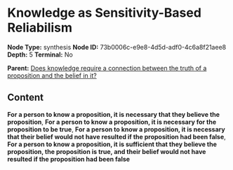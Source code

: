 # Knowledge as Sensitivity-Based Reliabilism

**Node Type:** synthesis
**Node ID:** 73b0006c-e9e8-4d5d-adf0-4c6a8f21aee8
**Depth:** 5
**Terminal:** No

**Parent:** [Does knowledge require a connection between the truth of a proposition and the belief in it?](does-knowledge-require-a-connection-between-the-truth-of-a-proposition-and-the-belief-in-it-antithesis-1a6de033-0f70-4521-9ee6-6a23ec005c39.md)

## Content

**For a person to know a proposition, it is necessary that they believe the proposition**, **For a person to know a proposition, it is necessary for the proposition to be true**, **For a person to know a proposition, it is necessary that their belief would not have resulted if the proposition had been false**, **For a person to know a proposition, it is sufficient that they believe the proposition, the proposition is true, and their belief would not have resulted if the proposition had been false**
